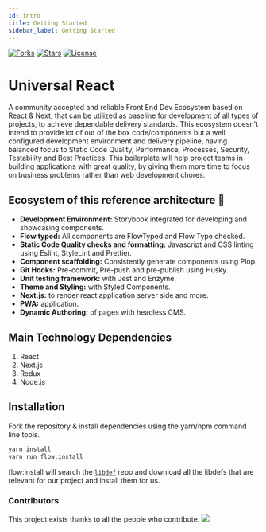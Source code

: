 ```yaml
---
id: intro
title: Getting Started
sidebar_label: Getting Started
---
```

[![Forks](https://img.shields.io/github/forks/pagesource/universal-react-v2)](https://img.shields.io/github/forks/pagesource/universal-react-v2) [![Stars](https://img.shields.io/github/stars/pagesource/universal-react-v2)](https://img.shields.io/github/stars/pagesource/universal-react-v2) [![License](https://img.shields.io/github/license/pagesource/universal-react-v2)](https://img.shields.io/github/license/pagesource/universal-react-v2)

# Universal React

A community accepted and reliable Front End Dev Ecosystem based on React & Next, that can be utilized as baseline for
development of all types of projects, to achieve dependable delivery standards. This
ecosystem doesn&apos;t intend to provide lot of out of the box code/components but a
well configured development environment and delivery pipeline, having balanced focus to
Static Code Quality, Performance, Processes, Security, Testability and Best Practices.
This boilerplate will help project teams in building applications with great quality, by
giving them more time to focus on business problems rather than web development chores.

## Ecosystem of this reference architecture 🎉

- **Development Environment:** Storybook integrated for developing and showcasing components.
- **Flow typed:** All components are FlowTyped and Flow Type checked.
- **Static Code Quality checks and formatting:** Javascript and CSS linting using Eslint, StyleLint and Prettier.
- **Component scaffolding:** Consistently generate components using Plop.
- **Git Hooks:** Pre-commit, Pre-push and pre-publish using Husky.
- **Unit testing framework:** with Jest and Enzyme.
- **Theme and Styling:** with Styled Components.
- **Next.js:** to render react application server side and more.
- **PWA:** application.
- **Dynamic Authoring:** of pages with headless CMS.

## Main Technology Dependencies

1. React
2. Next.js
3. Redux
4. Node.js

## Installation

Fork the repository & install dependencies using the yarn/npm command line tools.

```sh
yarn install
yarn run flow:install
```

flow:install will search the [`libdef`](https://github.com/flow-typed/flow-typed/blob/master/README.md) repo and download all the libdefs that are relevant for our project and install them for us.

### Contributors

This project exists thanks to all the people who contribute.
<a href="https://github.com/pagesource/universal-react-v2/graphs/contributors"><img src="https://opencollective.com/universal-react-v2/contributors.svg?width=890&button=false" /></a>